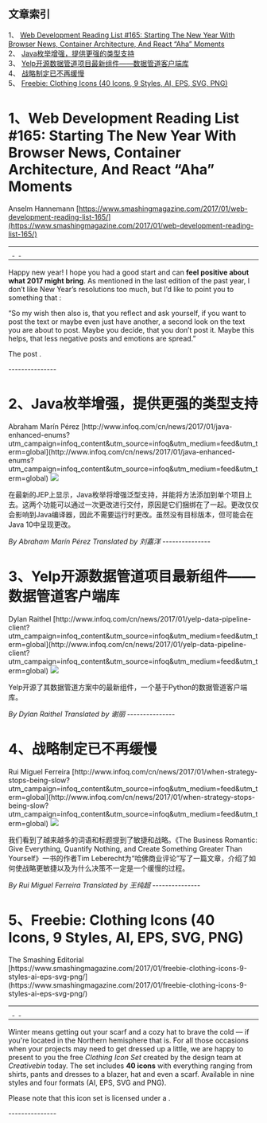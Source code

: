 ## 文章索引
1、 <a href="#1web-development-reading-list-#165:-starting-the-new-year-with-browser-news-container-architecture-and-react-aha-moments" >Web Development Reading List #165: Starting The New Year With Browser News, Container Architecture, And React “Aha” Moments</a><br/>
2、 <a href="#2java枚举增强提供更强的类型支持" >Java枚举增强，提供更强的类型支持</a><br/>
3、 <a href="#3yelp开源数据管道项目最新组件数据管道客户端库" >Yelp开源数据管道项目最新组件——数据管道客户端库</a><br/>
4、 <a href="#4战略制定已不再缓慢" >战略制定已不再缓慢</a><br/>
5、 <a href="#5freebie:-clothing-icons-40-icons-9-styles-ai-eps-svg-png" >Freebie: Clothing Icons (40 Icons, 9 Styles, AI, EPS, SVG, PNG)</a><br/><h1 id="#title_0" >1、Web Development Reading List #165: Starting The New Year With Browser News, Container Architecture, And React “Aha” Moments</h1>
Anselm Hannemann
[https://www.smashingmagazine.com/2017/01/web-development-reading-list-165/](https://www.smashingmagazine.com/2017/01/web-development-reading-list-165/)
<table width="650">
	<tr>
		<td width="650">
			<div style="width:650px;">
				<img src="http://statisches.auslieferung.commindo-media-ressourcen.de/advertisement.gif" alt="" border="0"/>
				<br/>
				<a href="http://auslieferung.commindo-media-ressourcen.de/random.php?mode=target&collection=smashing-rss&position=1" target="_blank">
					<img src="http://auslieferung.commindo-media-ressourcen.de/random.php?mode=image&collection=smashing-rss&position=1" border="0" alt=""/>
				</a>
				&nbsp;
				<a href="http://auslieferung.commindo-media-ressourcen.de/random.php?mode=target&collection=smashing-rss&position=2" target="_blank">
					<img src="http://auslieferung.commindo-media-ressourcen.de/random.php?mode=image&collection=smashing-rss&position=2" border="0" alt=""/>
				</a>
				&nbsp;
				<a href="http://auslieferung.commindo-media-ressourcen.de/random.php?mode=target&collection=smashing-rss&position=3" target="_blank">
					<img src="http://auslieferung.commindo-media-ressourcen.de/random.php?mode=image&collection=smashing-rss&position=3" border="0" alt=""/>
				</a>
			</div>
		</td>
	</tr>
</table><p>Happy new year! I hope you had a good start and can <strong>feel positive about what 2017 might bring</strong>. As mentioned in the last edition of the past year, I don’t like New Year’s resolutions too much, but I’d like to point you to something that :</p>
<figure></figure>
<p>“So my wish then also is, that you reflect and ask yourself, if you want to post the text or maybe even just have another, a second look on the text you are about to post. Maybe you decide, that you don’t post it. Maybe this helps, that less negative posts and emotions are spread.”</p><p>The post .</p>
---------------
<h1 id="#title_1" >2、Java枚举增强，提供更强的类型支持</h1>
Abraham Marín Pérez
[http://www.infoq.com/cn/news/2017/01/java-enhanced-enums?utm_campaign=infoq_content&utm_source=infoq&utm_medium=feed&utm_term=global](http://www.infoq.com/cn/news/2017/01/java-enhanced-enums?utm_campaign=infoq_content&utm_source=infoq&utm_medium=feed&utm_term=global)
<img src="http://www.infoq.com/styles/i/logo_bigger.jpg"/><p>在最新的JEP上显示，Java枚举将增强泛型支持，并能将方法添加到单个项目上去。这两个功能可以通过一次更改进行交付，原因是它们捆绑在了一起。更改仅仅会影响到Java编译器，因此不需要运行时更改。虽然没有目标版本，但可能会在Java 10中呈现更改。</p> <i>By Abraham Marín Pérez</i> <i> Translated by 刘嘉洋</i>
---------------
<h1 id="#title_2" >3、Yelp开源数据管道项目最新组件——数据管道客户端库</h1>
Dylan Raithel
[http://www.infoq.com/cn/news/2017/01/yelp-data-pipeline-client?utm_campaign=infoq_content&utm_source=infoq&utm_medium=feed&utm_term=global](http://www.infoq.com/cn/news/2017/01/yelp-data-pipeline-client?utm_campaign=infoq_content&utm_source=infoq&utm_medium=feed&utm_term=global)
<img src="http://www.infoq.com/styles/i/logo_bigger.jpg"/><p>Yelp开源了其数据管道方案中的最新组件，一个基于Python的数据管道客户端库。</p> <i>By Dylan Raithel</i> <i> Translated by 谢丽</i>
---------------
<h1 id="#title_3" >4、战略制定已不再缓慢</h1>
Rui Miguel Ferreira
[http://www.infoq.com/cn/news/2017/01/when-strategy-stops-being-slow?utm_campaign=infoq_content&utm_source=infoq&utm_medium=feed&utm_term=global](http://www.infoq.com/cn/news/2017/01/when-strategy-stops-being-slow?utm_campaign=infoq_content&utm_source=infoq&utm_medium=feed&utm_term=global)
<img src="http://www.infoq.com/styles/i/logo_bigger.jpg"/><p>我们看到了越来越多的词语和标题提到了敏捷和战略。《The Business Romantic: Give Everything, Quantify Nothing, and Create Something Greater Than Yourself》一书的作者Tim Leberecht为“哈佛商业评论”写了一篇文章，介绍了如何使战略更敏捷以及为什么决策不一定是一个缓慢的过程。</p> <i>By Rui Miguel Ferreira</i> <i> Translated by 王纯超</i>
---------------
<h1 id="#title_4" >5、Freebie: Clothing Icons (40 Icons, 9 Styles, AI, EPS, SVG, PNG)</h1>
The Smashing Editorial
[https://www.smashingmagazine.com/2017/01/freebie-clothing-icons-9-styles-ai-eps-svg-png/](https://www.smashingmagazine.com/2017/01/freebie-clothing-icons-9-styles-ai-eps-svg-png/)
<table width="650">
	<tr>
		<td width="650">
			<div style="width:650px;">
				<img src="http://statisches.auslieferung.commindo-media-ressourcen.de/advertisement.gif" alt="" border="0"/>
				<br/>
				<a href="http://auslieferung.commindo-media-ressourcen.de/random.php?mode=target&collection=smashing-rss&position=1" target="_blank">
					<img src="http://auslieferung.commindo-media-ressourcen.de/random.php?mode=image&collection=smashing-rss&position=1" border="0" alt=""/>
				</a>
				&nbsp;
				<a href="http://auslieferung.commindo-media-ressourcen.de/random.php?mode=target&collection=smashing-rss&position=2" target="_blank">
					<img src="http://auslieferung.commindo-media-ressourcen.de/random.php?mode=image&collection=smashing-rss&position=2" border="0" alt=""/>
				</a>
				&nbsp;
				<a href="http://auslieferung.commindo-media-ressourcen.de/random.php?mode=target&collection=smashing-rss&position=3" target="_blank">
					<img src="http://auslieferung.commindo-media-ressourcen.de/random.php?mode=image&collection=smashing-rss&position=3" border="0" alt=""/>
				</a>
			</div>
		</td>
	</tr>
</table><p>Winter means getting out your scarf and a cozy hat to brave the cold &#8212; if you're located in the Northern hemisphere that is. For all those occasions when your projects may need to get dressed up a little, we are happy to present to you the free <em>Clothing Icon Set</em> created by the design team at <em>Creativebin</em> today. The set includes <strong>40 icons</strong> with everything ranging from shirts, pants and dresses to a blazer, hat and even a scarf. Available in nine styles and four formats (AI, EPS, SVG and PNG).</p>

<figure></figure>

<p>Please note that this icon set is licensed under a .</p>
---------------